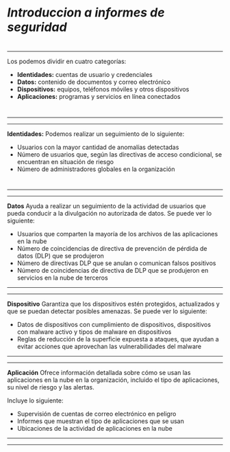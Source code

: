 # _Introduccion a informes de seguridad_
#
---
Los podemos dividir en cuatro categorías:

- **Identidades:** cuentas de usuario y credenciales
- **Datos:** contenido de documentos y correo electrónico
- **Dispositivos:** equipos, teléfonos móviles y otros dispositivos
- **Aplicaciones:** programas y servicios en línea conectados
#
---
---
**Identidades:**
Podemos realizar un seguimiento de lo siguiente:

- Usuarios con la mayor cantidad de anomalías detectadas
- Número de usuarios que, según las directivas de acceso condicional, se encuentran en situación de riesgo
- Número de administradores globales en la organización

#
---
---
**Datos**
Ayuda a realizar un seguimiento de la actividad de usuarios que pueda conducir a la divulgación no autorizada de datos. Se puede ver lo siguiente:

- Usuarios que comparten la mayoría de los archivos de las aplicaciones en la nube
- Número de coincidencias de directiva de prevención de pérdida de datos (DLP) que se produjeron
- Número de directivas DLP que se anulan o comunican falsos positivos
- Número de coincidencias de directiva de DLP que se produjeron en servicios en la nube de terceros

---
---
**Dispositivo**
Garantiza que los dispositivos estén protegidos, actualizados y que se puedan detectar posibles amenazas. Se puede ver lo siguiente:

- Datos de dispositivos con cumplimiento de dispositivos, dispositivos con malware activo y tipos de malware en dispositivos
- Reglas de reducción de la superficie expuesta a ataques, que ayudan a evitar acciones que aprovechan las vulnerabilidades del malware

---
---
**Aplicación**
Ofrece información detallada sobre cómo se usan las aplicaciones en la nube en la organización, incluido el tipo de aplicaciones, su nivel de riesgo y las alertas.

Incluye lo siguiente:

- Supervisión de cuentas de correo electrónico en peligro
- Informes que muestran el tipo de aplicaciones que se usan
- Ubicaciones de la actividad de aplicaciones en la nube

---
---